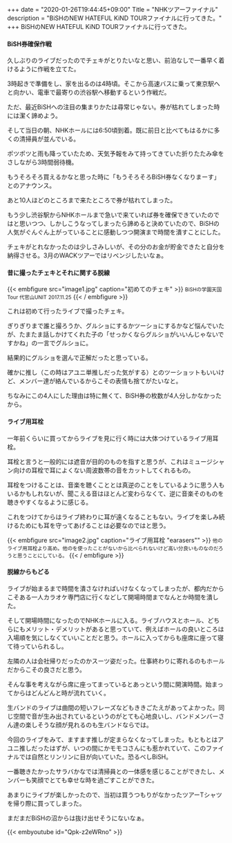 +++
date = "2020-01-26T19:44:45+09:00"
Title = "NHKツアーファイナル"
description = "BiSHのNEW HATEFUL KiND TOURファイナルに行ってきた。"
+++
BiSHのNEW HATEFUL KiND TOURファイナルに行ってきた。

#### BiSH券確保作戦

久しぶりのライブだったのでチェキがとりたいなと思い、前泊なしで一番早く着けるように作戦を立てた。

3時起きで準備をし、家を出るのは4時頃。そこから高速バスに乗って東京駅へと向かい、電車で最寄りの渋谷駅へ移動するという作戦だ。

ただ、最近BiSHへの注目の集まりかたは尋常じゃない。券が枯れてしまった時には潔く諦めよう。

そして当日の朝、NHKホールには6:50頃到着。既に前日と比べてもはるかに多くの清掃員が並んでいる。

ポツポツと雨も降っていたため、天気予報をみて持ってきていた折りたたみ傘をさしながら3時間弱待機。

もうそろそろ買えるかなと思った時に「もうそろそろBiSH券なくなりまーす」とのアナウンス。

あと10人ほどのところまで来たところで券が枯れてしまった。

もう少し渋谷駅からNHKホールまで急いで来ていれば券を確保できていたのではと思いつつ、しかしこうなってしまったら諦めると決めていたので、BiSHの人気がぐんぐん上がっていることに感動しつつ開演まで時間を潰すことにした。

チェキがとれなかったのは少しさみしいが、その分のお金が貯金できたと自分を納得させる。3月のWACKツアーではリベンジしたいなぁ。

#### 昔に撮ったチェキとそれに関する脱線

{{< embfigure src="image1.jpg" caption="初めてのチェキ" >}}
<small>BiSHの学園天国Tour 代官山UNIT</small>
<small>2017.11.25</small>
{{< / embfigure >}}

これは初めて行ったライブで撮ったチェキ。

ぎりぎりまで誰と撮ろうか、グルショにするかツーショにするかなど悩んでいたが、たまたま話しかけてくれた子の「せっかくならグルショがいいんじゃないですかね」の一言でグルショに。

結果的にグルショを選んで正解だったと思っている。

確かに推し（この時はアユニ単推しだった気がする）とのツーショットもいいけど、メンバー達が絡んでいるからこその表情も捨てがたいなと。

ちなみにこの4人にした理由は特に無くて、BiSH券の枚数が4人分しかなかったから。

#### ライブ用耳栓

一年前くらいに買ってからライブを見に行く時には大体つけているライブ用耳栓。

耳栓と言うと一般的には遮音が目的のものを指すと思うが、これはミュージシャン向けの耳栓で耳によくない周波数帯の音をカットしてくれるもの。

耳栓をつけることは、音楽を聴くこととは真逆のことをしているように思う人もいるかもしれないが、聞こえる音はほとんど変わらなくて、逆に音楽そのものを聴きやすくなるように感じる。

これをつけてからはライブ終わりに耳が遠くなることもない。ライブを楽しみ続けるためにも耳を守ってあげることは必要なのではと思う。

{{< embfigure src="image2.jpg" caption="ライブ用耳栓 \"earasers\"" >}}
<small>他のライブ用耳栓より高め。他のを使ったことがないから比べられないけど高い分良いものなのだろうと思うことにしている。</small>
{{< / embfigure >}}

#### 脱線からもどる

ライブが始まるまで時間を潰さなければいけなくなってしまったが、都内だからこそある一人カラオケ専門店に行くなどして開場時間までなんとか時間を潰した。

そして開場時間になったのでNHKホールに入る。ライブハウスとホール、どちらにもメリット・デメリットがあると思っていて、例えばホールの良いところは入場順を気にしなくていいことだと思う。ホールに入ってからも座席に座って寝て待っていられるし。

左隣の人は会社帰りだったのかスーツ姿だった。仕事終わりに寄れるのもホールだからこその良さだと思う。

そんな事を考えながら席に座ってまっているとあっという間に開演時間。始まってからはどんどんと時が流れていく。

生バンドのライブは曲間の短いフレーズなどもききごたえがあってよかった。同じ空間で音が生み出されているというのがとても心地良いし、バンドメンバーさん達の楽しそうな顔が見れるのも生バンドならでは。

今回のライブをみて、ますます推しが定まらなくなってしまった。もともとはアユニ推しだったはずが、いつの間にかモモコさんにも惹かれていて、このファイナルでは自然とリンリンに目が向いていた。恐るべしBiSH。

一番聴きたかったサラバかなでは清掃員との一体感を感じることができたし、メンバーも笑顔でとても幸せな時を過ごすことができた。

あまりにライブが楽しかったので、当初は買うつもりがなかったツアーTシャツを帰り際に買ってしまった。

まだまだBiSHの沼からは抜け出せそうにないなぁ。

{{< embyoutube id="Qpk-z2eWRno" >}}
